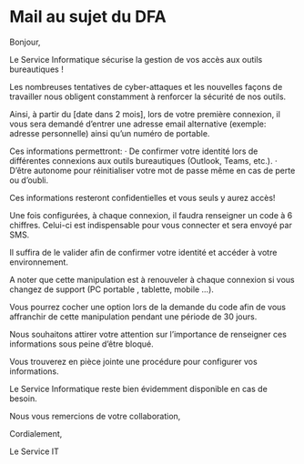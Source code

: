 # Mail au sujet du DFA

Bonjour,

Le Service Informatique sécurise la gestion de vos accès aux outils bureautiques !

Les nombreuses tentatives de cyber-attaques et les nouvelles façons de travailler nous obligent constamment à renforcer la sécurité de nos outils.

Ainsi, à partir du [date dans 2 mois], lors de votre première connexion, il vous sera demandé d’entrer une adresse email alternative (exemple: adresse personnelle)
ainsi qu’un numéro de portable.

Ces informations permettront:
·        De confirmer votre identité lors de différentes connexions aux outils bureautiques (Outlook, Teams, etc.).
·        D’être autonome pour réinitialiser votre mot de passe même en cas de perte ou d’oubli.

Ces informations resteront confidentielles et vous seuls y aurez accès!

Une fois configurées, à chaque connexion, il faudra renseigner un code à 6 chiffres. Celui-ci est indispensable pour vous connecter et sera envoyé par SMS.

Il suffira de le valider afin de confirmer votre identité et accéder à votre environnement.

A noter que cette manipulation est à renouveler à chaque connexion si vous changez de support (PC portable , tablette, mobile …).  

Vous pourrez cocher une option lors de la demande du code afin de vous affranchir de cette manipulation pendant une période de 30 jours.      

Nous souhaitons attirer votre attention sur l’importance de renseigner ces informations sous peine d’être bloqué.

Vous trouverez en pièce jointe une procédure pour configurer vos informations.

Le Service Informatique reste bien évidemment disponible en cas de besoin.

Nous vous remercions de votre collaboration,

Cordialement,

Le Service IT
